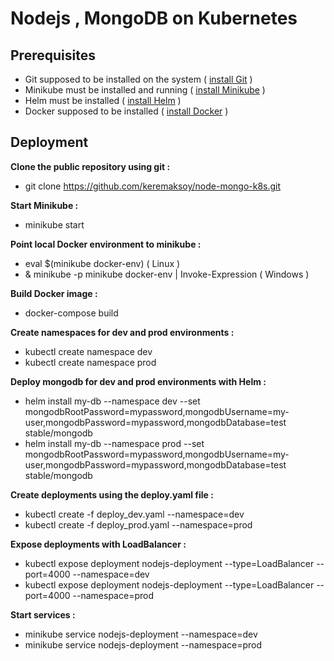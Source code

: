 # Nodejs , MongoDB  on Kubernetes
## Prerequisites
- Git supposed to be installed on the system ( [install Git](https://git-scm.com/book/en/v2/Getting-Started-Installing-Git "Git installation guide") )
- Minikube must be installed and running ( [install Minikube](https://kubernetes.io/docs/tasks/tools/ "installng minikube") )
- Helm must be installed ( [install Helm](https://helm.sh/docs/intro/install/ "installing Helm") )
- Docker supposed to be installed ( [install Docker](https://docs.docker.com/get-docker/ "install docker") )

## Deployment
**Clone the public repository using git :**
- git clone https://github.com/keremaksoy/node-mongo-k8s.git

**Start Minikube :**
- minikube start

**Point local Docker environment to minikube :**
- eval $(minikube docker-env)  ( Linux )
- & minikube -p minikube docker-env | Invoke-Expression ( Windows )

**Build Docker image :**
- docker-compose build

**Create namespaces for dev and prod environments :**
- kubectl create namespace dev
- kubectl create namespace prod

**Deploy mongodb for dev and prod environments with Helm :**
- helm install my-db --namespace dev --set mongodbRootPassword=mypassword,mongodbUsername=my-user,mongodbPassword=mypassword,mongodbDatabase=test stable/mongodb
- helm install my-db --namespace prod --set mongodbRootPassword=mypassword,mongodbUsername=my-user,mongodbPassword=mypassword,mongodbDatabase=test stable/mongodb

**Create deployments using the deploy.yaml file :**
- kubectl create -f deploy_dev.yaml --namespace=dev
- kubectl create -f deploy_prod.yaml --namespace=prod

**Expose deployments with LoadBalancer :**
- kubectl expose deployment nodejs-deployment --type=LoadBalancer --port=4000 --namespace=dev
- kubectl expose deployment nodejs-deployment --type=LoadBalancer --port=4000 --namespace=prod

**Start services :**
- minikube service nodejs-deployment --namespace=dev
- minikube service nodejs-deployment --namespace=prod
